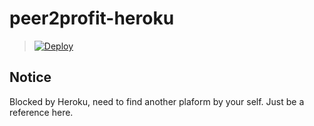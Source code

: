 # peer2profit-heroku
> [![Deploy](https://www.herokucdn.com/deploy/button.png)](https://dashboard.heroku.com/new?template=https://github.com/Chasing66/peer2profit-heroku)

## Notice
Blocked by Heroku, need to find another plaform by your self. Just be a reference here.
